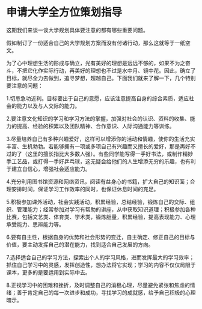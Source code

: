 # 申请大学全方位策划指导

这期我们来谈一谈大学规划具体要注意的都有哪些重要问题。

假如制订了一份适合自己的大学规划方案而没有付诸行动，那么这就等于一纸空文。

为了心中理想生活的形成与确立，光有美好的理想是远远不够的，如果不为之奋斗，不把它化作实际行动，再美好的理想也不过是水中月、镜中花。因此，确立了目标，就尽全力去做到，追寻梦想，超越自己。下面我们就来了解一下，几个特别要注意的问题：

1.切忌急功近利。目标要出于自己的意愿，应该注意提高自身的综合素质，适应社会的能力以及与人交际的能力。

2.要注意文化知识的学习和学习方法的掌握，加强对社会的认识、资料的收集、能力的提高、经验的积累以及团队精神、合作意识、人际沟通能力等训练。

3.尽量培养自己有多种兴趣爱好，这样可以增添你的活动和情趣，使你的生活充实丰富、生机勃勃。若能够拥有一项或多项自己有兴趣而又擅长的爱好，那是再好不过的了（这里的擅长指比大多数人强）。有些同学能写得一手好书法，或制作精妙手工艺品，或打得一手好乒乓球，这无疑会给他们的人生增添无穷的乐趣，也有利于建立自信心，增强社会适应能力。

4.充分利用图书馆资源和网络资讯，阅读有益身心的书籍，扩大自己的知识面；合理安排时间，保证学习工作效率的同时，也保证休息时间的充足。

5.积极参加课外活动，社会实践活动，积累经验，总结经验，锻炼自己的交际、组织、管理能力；经常参加对学习有帮助的讲座，从中获取知识道理；积极参加各种比赛，包括文艺类、体育类、学术类，锻炼胆量，积累经验，提高表现能力、心理承受能力、思辨能力等。

6.要有自主性，根据自身的优势和社会形势的变迁，自主确定、修正自己的目标与价值，要主动发挥自己的潜在能力，找到适合自己发展的方向。

7.选择适合自己的学习方法，探索出个人的学习风格，进而发挥最大的学习效率；抓住自己学习中的灵感，发挥创造性，想办法将它实现；学习的内容不仅仅局限于课本，更多的是要运用到实际中去。

8.正视学习中的困难和挫折，及时调整自己的消极心理，尽量避免紧张和焦虑的情绪；善于肯定自己的每一次进步和成功，寻找学习的成就感，给予自己积极的心理暗示。